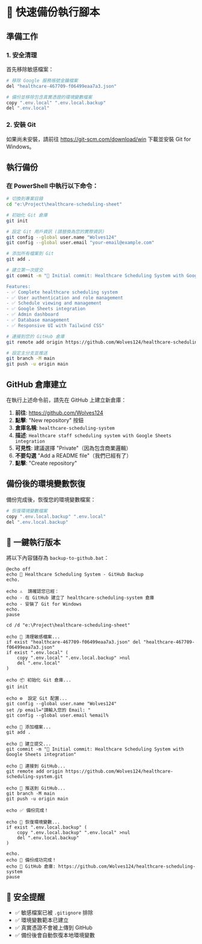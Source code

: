 # 🚀 快速備份執行腳本

## 準備工作

### 1. 安全清理
首先移除敏感檔案：
```bash
# 移除 Google 服務帳號金鑰檔案
del "healthcare-467709-f06499eaa7a3.json"

# 備份並移除包含真實憑證的環境變數檔案
copy ".env.local" ".env.local.backup"
del ".env.local"
```

### 2. 安裝 Git
如果尚未安裝，請前往 https://git-scm.com/download/win 下載並安裝 Git for Windows。

## 執行備份

### 在 PowerShell 中執行以下命令：

```bash
# 切換到專案目錄
cd "e:\Project\healthcare-scheduling-sheet"

# 初始化 Git 倉庫
git init

# 設定 Git 用戶資訊 (請替換為您的實際資訊)
git config --global user.name "Wolves124"
git config --global user.email "your-email@example.com"

# 添加所有檔案到 Git
git add .

# 建立第一次提交
git commit -m "🎉 Initial commit: Healthcare Scheduling System with Google Sheets integration

Features:
- ✅ Complete healthcare scheduling system
- ✅ User authentication and role management  
- ✅ Schedule viewing and management
- ✅ Google Sheets integration
- ✅ Admin dashboard
- ✅ Database management
- ✅ Responsive UI with Tailwind CSS"

# 連接到您的 GitHub 倉庫
git remote add origin https://github.com/Wolves124/healthcare-scheduling-system.git

# 設定主分支並推送
git branch -M main
git push -u origin main
```

## GitHub 倉庫建立

在執行上述命令前，請先在 GitHub 上建立新倉庫：

1. **前往**: https://github.com/Wolves124
2. **點擊**: "New repository" 按鈕
3. **倉庫名稱**: `healthcare-scheduling-system`
4. **描述**: `Healthcare staff scheduling system with Google Sheets integration`
5. **可見性**: 建議選擇 "Private"（因為包含商業邏輯）
6. **不要勾選** "Add a README file"（我們已經有了）
7. **點擊**: "Create repository"

## 備份後的環境變數恢復

備份完成後，恢復您的環境變數檔案：

```bash
# 恢復環境變數檔案
copy ".env.local.backup" ".env.local"
del ".env.local.backup"
```

## 🎯 一鍵執行版本

將以下內容儲存為 `backup-to-github.bat`：

```batch
@echo off
echo 🚀 Healthcare Scheduling System - GitHub Backup
echo.

echo ⚠️  請確認您已經：
echo - 在 GitHub 建立了 healthcare-scheduling-system 倉庫
echo - 安裝了 Git for Windows
echo.
pause

cd /d "e:\Project\healthcare-scheduling-sheet"

echo 🧹 清理敏感檔案...
if exist "healthcare-467709-f06499eaa7a3.json" del "healthcare-467709-f06499eaa7a3.json"
if exist ".env.local" (
    copy ".env.local" ".env.local.backup" >nul
    del ".env.local"
)

echo 📦 初始化 Git 倉庫...
git init

echo ⚙️  設定 Git 配置...
git config --global user.name "Wolves124"
set /p email="請輸入您的 Email: "
git config --global user.email %email%

echo 📁 添加檔案...
git add .

echo 💾 建立提交...
git commit -m "🎉 Initial commit: Healthcare Scheduling System with Google Sheets integration"

echo 🔗 連接到 GitHub...
git remote add origin https://github.com/Wolves124/healthcare-scheduling-system.git

echo 🚀 推送到 GitHub...
git branch -M main
git push -u origin main

echo ✅ 備份完成！

echo 🔄 恢復環境變數...
if exist ".env.local.backup" (
    copy ".env.local.backup" ".env.local" >nul
    del ".env.local.backup"
)

echo.
echo 🎉 備份成功完成！
echo 📂 GitHub 倉庫: https://github.com/Wolves124/healthcare-scheduling-system
pause
```

## 🔐 安全提醒

- ✅ 敏感檔案已被 `.gitignore` 排除
- ✅ 環境變數範本已建立
- ✅ 真實憑證不會被上傳到 GitHub
- ✅ 備份後會自動恢復本地環境變數

